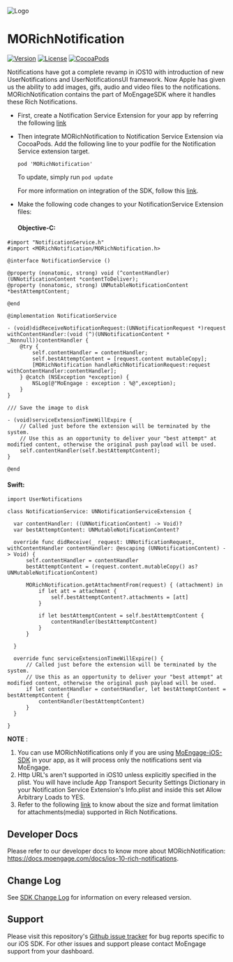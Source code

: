 ![Logo](https://user-images.githubusercontent.com/15011722/32040752-7237c3c2-ba4f-11e7-9d68-a019049fccf5.png)
# MORichNotification

[![Version](https://img.shields.io/cocoapods/v/MORichNotification.svg?style=flat)](http://cocoapods.org/pods/MORichNotification)
[![License](https://img.shields.io/cocoapods/l/MORichNotification.svg?style=flat)](http://cocoapods.org/pods/MORichNotification)
[![CocoaPods](https://img.shields.io/cocoapods/dm/MORichNotification.svg)](https://cocoapods.org/pods/MORichNotification)

Notifications have got a complete revamp in iOS10 with introduction of new UserNotifications and UserNotificationsUI framework. Now Apple has given us the ability to add images, gifs, audio and video files to the notifications. MORichNotification contains the part of MoEngageSDK where it handles these Rich Notifications.


* First, create a Notification Service Extension for your app by referring the following [link](https://docs.moengage.com/docs/ios-10-rich-notifications#section-creating-notification-service-extension)

* Then integrate MORichNotification to Notification Service Extension via CocoaPods. Add the following line to your podfile for the Notification Service extension target. 

  ```pod 'MORichNotification'```

  To update, simply run ```pod update```

  For more information on integration of the SDK, follow this [link](https://docs.moengage.com/docs/ios-10-rich-notifications#section-integrating-moengage-to-notification-service-extension).

* Make the following code changes to your NotificationService Extension files:
  #### Objective-C:
  
```
#import "NotificationService.h"
#import <MORichNotification/MORichNotification.h>

@interface NotificationService ()

@property (nonatomic, strong) void (^contentHandler)(UNNotificationContent *contentToDeliver);
@property (nonatomic, strong) UNMutableNotificationContent *bestAttemptContent;

@end

@implementation NotificationService

- (void)didReceiveNotificationRequest:(UNNotificationRequest *)request withContentHandler:(void (^)(UNNotificationContent * _Nonnull))contentHandler {
    @try {
        self.contentHandler = contentHandler;
        self.bestAttemptContent = [request.content mutableCopy];
        [MORichNotification handleRichNotificationRequest:request withContentHandler:contentHandler];
    } @catch (NSException *exception) {
        NSLog(@"MoEngage : exception : %@",exception);
    }
}

/// Save the image to disk

- (void)serviceExtensionTimeWillExpire {
    // Called just before the extension will be terminated by the system.
    // Use this as an opportunity to deliver your "best attempt" at modified content, otherwise the original push payload will be used.
    self.contentHandler(self.bestAttemptContent);
}

@end
```
  
  #### Swift:
  ```
  import UserNotifications

class NotificationService: UNNotificationServiceExtension {

    var contentHandler: ((UNNotificationContent) -> Void)?
    var bestAttemptContent: UNMutableNotificationContent?

    override func didReceive(_ request: UNNotificationRequest, withContentHandler contentHandler: @escaping (UNNotificationContent) -> Void) {
        self.contentHandler = contentHandler
        bestAttemptContent = (request.content.mutableCopy() as? UNMutableNotificationContent)
        
        MORichNotification.getAttachmentFrom(request) { (attachment) in
            if let att = attachment {
                self.bestAttemptContent?.attachments = [att]
            }
            
            if let bestAttemptContent = self.bestAttemptContent {
                contentHandler(bestAttemptContent)
            }
        }
        
    }
    
    override func serviceExtensionTimeWillExpire() {
        // Called just before the extension will be terminated by the system.
        // Use this as an opportunity to deliver your "best attempt" at modified content, otherwise the original push payload will be used.
        if let contentHandler = contentHandler, let bestAttemptContent =  bestAttemptContent {
            contentHandler(bestAttemptContent)
        }
    }

}
```

**NOTE** : 
1. You can use MORichNotifications only if you are using [MoEngage-iOS-SDK](https://github.com/moengage/MoEngage-iOS-SDK) in your app, as it will process only the notifications sent via MoEngage.
2. Http URL's aren't supported in iOS10 unless explicitly specified in the plist. You will have include App Transport Security Settings Dictionary in your Notification Service Extension's Info.plist and inside this set Allow Arbitrary Loads to YES.
3. Refer to the following [link](https://developer.apple.com/documentation/usernotifications/unnotificationattachment#overview) to know about the size and format limitation for attachments(media) supported in Rich Notifications.


## Developer Docs
Please refer to our developer docs to know more about MORichNotification: https://docs.moengage.com/docs/ios-10-rich-notifications.

## Change Log
See [SDK Change Log](https://github.com/moengage/MORichNotification/blob/master/CHANGELOG.md) for information on every released version.

## Support
Please visit this repository's [Github issue tracker](https://github.com/moengage/MORichNotification/issues) for bug reports specific to our iOS SDK.
For other issues and support please contact MoEngage support from your dashboard.
